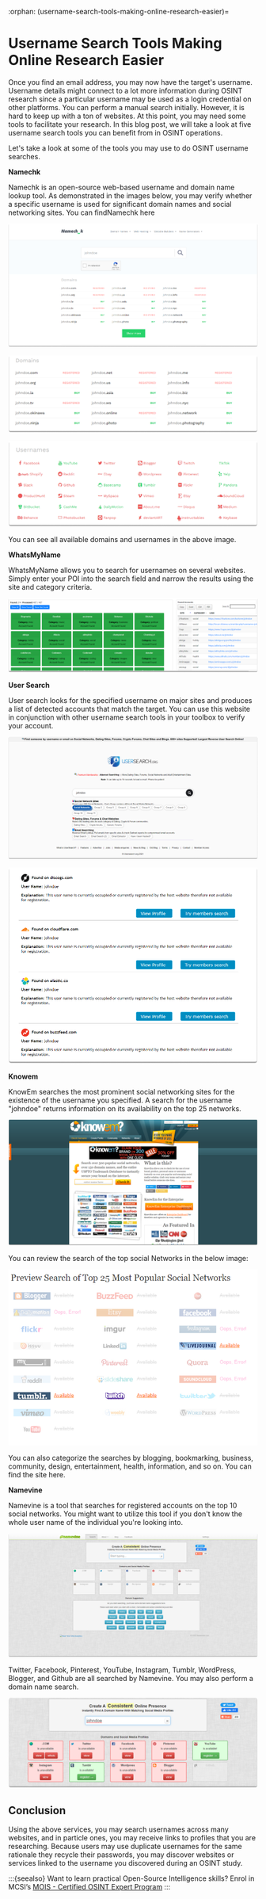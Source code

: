 :orphan:
(username-search-tools-making-online-research-easier)=

# Username Search Tools Making Online Research Easier

Once you find an email address, you may now have the target's username. Username details might connect to a lot more information during OSINT research since a particular username may be used as a login credential on other platforms. You can perform a manual search initially. However, it is hard to keep up with a ton of websites. At this point, you may need some tools to facilitate your research. In this blog post, we will take a look at five username search tools you can benefit from in OSINT operations.

Let's take a look at some of the tools you may use to do OSINT username searches.

**Namechk**

Namechk is an open-source web-based username and domain name lookup tool. As demonstrated in the images below, you may verify whether a specific username is used for significant domain names and social networking sites. You can findNamechk here

![alt text](images/username-search-tools-12.png)

![alt text](images/username-search-tools-13.png)

![alt text](images/username-search-tools-14.png)

You can see all available domains and usernames in the above image.

**WhatsMyName**

WhatsMyName allows you to search for usernames on several websites. Simply enter your POI into the search field and narrow the results using the site and category criteria.

![alt text](images/username-search-tools-15.png)

**User Search**

User search looks for the specified username on major sites and produces a list of detected accounts that match the target. You can use this website in conjunction with other username search tools in your toolbox to verify your account.

![alt text](images/username-search-tools-17.png)

![alt text](images/username-search-tools-16.png)

**Knowem**

KnowEm searches the most prominent social networking sites for the existence of the username you specified. A search for the username "johndoe" returns information on its availability on the top 25 networks.

![alt text](images/username-search-tools-18.png)

You can review the search of the top social Networks in the below image:

![alt text](images/username-search-tools-19.png)

You can also categorize the searches by blogging, bookmarking, business, community, design, entertainment, health, information, and so on. You can find the site here.

**Namevine**

Namevine is a tool that searches for registered accounts on the top 10 social networks. You might want to utilize this tool if you don't know the whole user name of the individual you're looking into.

![alt text](images/username-search-tools-20.png)

Twitter, Facebook, Pinterest, YouTube, Instagram, Tumblr, WordPress, Blogger, and Github are all searched by Namevine. You may also perform a domain name search.

![alt text](images/username-search-tools-21.png)

## Conclusion

Using the above services, you may search usernames across many websites, and in particle ones, you may receive links to profiles that you are researching. Because users may use duplicate usernames for the same rationale they recycle their passwords, you may discover websites or services linked to the username you discovered during an OSINT study.

:::{seealso}
Want to learn practical Open-Source Intelligence skills? Enrol in MCSI’s [MOIS - Certified OSINT Expert Program](https://www.mosse-institute.com/certifications/mois-certified-osint-expert.html)
:::
